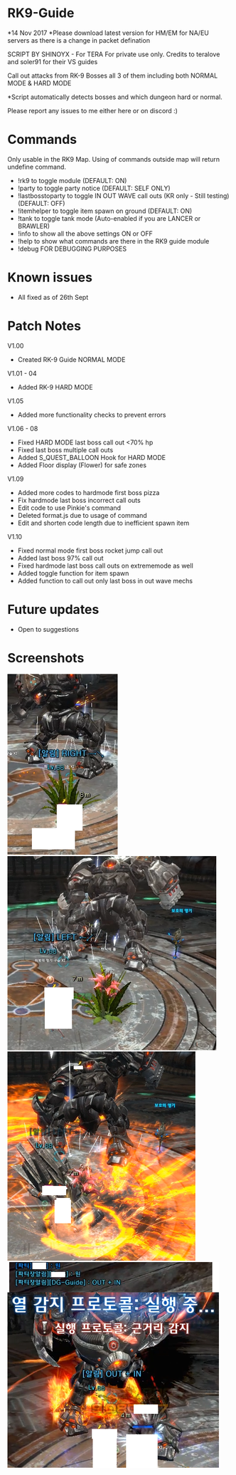 # RK9-Guide

*14 Nov 2017
*Please download latest version for HM/EM for NA/EU servers as there is a change in packet defination

SCRIPT BY SHINOYX - For TERA
For private use only. Credits to teralove and soler91 for their VS guides

Call out attacks from RK-9 Bosses all 3 of them including both NORMAL MODE & HARD MODE

*Script automatically detects bosses and which dungeon hard or normal.

Please report any issues to me either here or on discord :)

# Commands 
Only usable in the RK9 Map. Using of commands outside map will return undefine command.
- !rk9 to toggle module (DEFAULT: ON)
- !party to toggle party notice (DEFAULT: SELF ONLY)
- !lastbosstoparty to toggle  IN OUT WAVE call outs (KR only - Still testing) (DEFAULT: OFF)
- !itemhelper to toggle item spawn on ground (DEFAULT: ON)
- !tank to toggle tank mode (Auto-enabled if you are LANCER or BRAWLER)
- !info to show all the above settings ON or OFF
- !help to show what commands are there in the RK9 guide module
- !debug FOR DEBUGGING PURPOSES

# Known issues
- All fixed as of 26th Sept

# Patch Notes
V1.00
- Created RK-9 Guide NORMAL MODE

V1.01 - 04
- Added RK-9 HARD MODE

V1.05
- Added more functionality checks to prevent errors

V1.06 - 08
- Fixed HARD MODE last boss call out <70% hp
- Fixed last boss multiple call outs
- Added S_QUEST_BALLOON Hook for HARD MODE
- Added Floor display (Flower) for safe zones

V1.09
- Added more codes to hardmode first boss pizza
- Fix hardmode last boss incorrect call outs
- Edit code to use Pinkie's command
- Deleted format.js due to usage of command
- Edit and shorten code length due to inefficient spawn item

V1.10
- Fixed normal mode first boss rocket jump call out
- Added last boss 97% call out
- Fixed hardmode last boss call outs on extrememode as well
- Added toggle function for item spawn
- Added function to call out only last boss in out wave mechs


# Future updates
- Open to suggestions

# Screenshots
![Screenshot](1.png)
![Screenshot](2.png)
![Screenshot](3.png)
![Screenshot](4.png)
